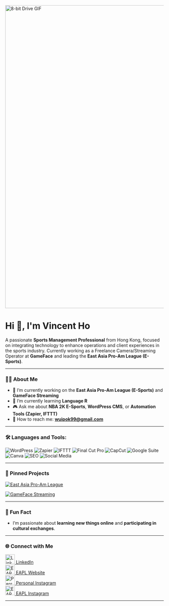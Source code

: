 <!-- Header Section with GIF, set to full width -->
<img src="https://media.giphy.com/media/PXj1J0eMONGOA/giphy.gif" alt="8-bit Drive GIF" style="width: 100vw; height: auto; display: block; margin-left: auto; margin-right: auto;" />

# Hi 👋, I'm Vincent Ho

A passionate **Sports Management Professional** from Hong Kong, focused on integrating technology to enhance operations and client experiences in the sports industry. Currently working as a Freelance Camera/Streaming Operator at **GameFace** and leading the **East Asia Pro-Am League (E-Sports)**.

---

### 👨‍💻 About Me
- 🔭 I’m currently working on the **East Asia Pro-Am League (E-Sports)** and **GameFace Streaming**
- 📡 I’m currently learning **Language R**
- 🎮 Ask me about **NBA 2K E-Sports**, **WordPress CMS**, or **Automation Tools (Zapier, IFTTT)**
- 💼 How to reach me: **[wuipok99@gmail.com](mailto:wuipok99@gmail.com)**

---

### 🛠️ Languages and Tools:
<div>
  <img src="https://img.shields.io/badge/-WordPress-blue" alt="WordPress" />
  <img src="https://img.shields.io/badge/-Zapier-orange" alt="Zapier" />
  <img src="https://img.shields.io/badge/-IFTTT-blue" alt="IFTTT" />
  <img src="https://img.shields.io/badge/-Final%20Cut%20Pro-yellow" alt="Final Cut Pro" />
  <img src="https://img.shields.io/badge/-CapCut-green" alt="CapCut" />
  <img src="https://img.shields.io/badge/-Google%20Suite-red" alt="Google Suite" />
  <img src="https://img.shields.io/badge/-Canva-blue" alt="Canva" />
  <img src="https://img.shields.io/badge/-SEO-lightgreen" alt="SEO" />
  <img src="https://img.shields.io/badge/-Social%20Media%20Management-yellowgreen" alt="Social Media" />
</div>

---

### 📌 Pinned Projects
<!-- Add the project repositories you want to pin here when ready -->

[![East Asia Pro-Am League](https://github-readme-stats.vercel.app/api/pin/?username=Enjoy021&repo=east-asia-pro-am-league&theme=dark)](https://github.com/Enjoy021/east-asia-pro-am-league)

[![GameFace Streaming](https://github-readme-stats.vercel.app/api/pin/?username=Enjoy021&repo=gameface-streaming&theme=dark)](https://github.com/Enjoy021/gameface-streaming)

---

### 💬 Fun Fact
- I’m passionate about **learning new things online** and **participating in cultural exchanges**.

---

### 🌐 Connect with Me

<p align="left">
  <a href="https://www.linkedin.com/in/vincent-ho-00788b176" target="_blank">
    <img src="https://cdn-icons-png.flaticon.com/512/174/174857.png" alt="LinkedIn" height="30" width="30"/>
    <span>LinkedIn</span>
  </a>
  <br />
  <a href="https://eapl-league.com/" target="_blank">
    <img src="https://i.imgur.com/AHNmHfb.png" alt="EAPL Website" height="30" width="30"/>
    <span>EAPL Website</span>
  </a>
  <br />
  <a href="https://www.instagram.com/wuipok/" target="_blank">
    <img src="https://cdn-icons-png.flaticon.com/512/2111/2111463.png" alt="Personal Instagram" height="30" width="30"/>
    <span>Personal Instagram</span>
  </a>
  <br />
  <a href="https://www.instagram.com/hkeapl/" target="_blank">
    <img src="https://cdn-icons-png.flaticon.com/512/2111/2111463.png" alt="EAPL Instagram" height="30" width="30"/>
    <span>EAPL Instagram</span>
  </a>
</p>

---
